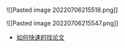 ![[Pasted image 20220706215518.png]]

![[Pasted image 20220706215547.png]]

- [如何快速的找论文](https://www.zhihu.com/question/25576152/answer/2445630945)
